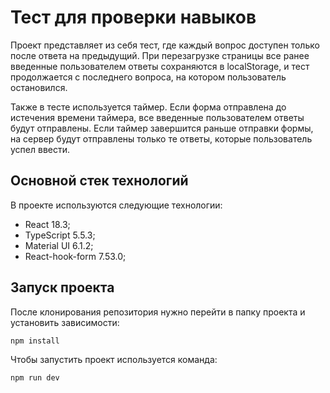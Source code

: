# Тест для проверки навыков

Проект представляет из себя тест, где каждый вопрос доступен только после ответа на предыдущий. При перезагрузке страницы все ранее введенные пользователем ответы сохраняются в localStorage, и тест продолжается с последнего вопроса, на котором пользователь остановился.

Также в тесте используется таймер. Если форма отправлена до истечения времени таймера, все введенные пользователем ответы будут отправлены. Если таймер завершится раньше отправки формы, на сервер будут отправлены только те ответы, которые пользователь успел ввести.

## Основной стек технологий

В проекте используются следующие технологии:

- React 18.3;
- TypeScript 5.5.3;
- Material UI 6.1.2;
- React-hook-form 7.53.0;

## Запуск проекта

После клонирования репозитория нужно перейти в папку проекта и установить зависимости:

```sh
npm install
```

Чтобы запустить проект используется команда:

```sh
npm run dev
```
